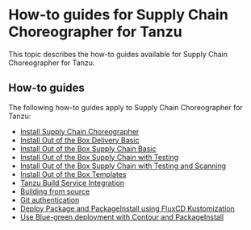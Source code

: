 # How-to guides for Supply Chain Choreographer for Tanzu

This topic describes the how-to guides available for Supply Chain Choreographer for Tanzu.

## <a id='how-to'></a> How-to guides

The following how-to guides apply to Supply Chain Choreographer for Tanzu:

- [Install Supply Chain Choreographer](install-scc.hbs.md)
- [Install Out of the Box Delivery Basic](install-ootb-delivery-basic.hbs.md)
- [Install Out of the Box Supply Chain Basic](install-ootb-sc-basic.hbs.md)
- [Install Out of the Box Supply Chain with Testing](install-ootb-sc-wtest.hbs.md)
- [Install Out of the Box Supply Chain with Testing and Scanning](ootb-supply-chain-testing-scanning.hbs.md)
- [Install Out of the Box Templates](ootb-templates.hbs.md)
- [Tanzu Build Service Integration](tbs.hbs.md)
- [Building from source](building-from-source.hbs.md)
- [Git authentication](git-auth.hbs.md)
- [Deploy Package and PackageInstall using FluxCD Kustomization](delivery-with-flux.hbs.md)
- [Use Blue-green deployment with Contour and PackageInstall](blue-green-with-packageinstall.hbs.md)
